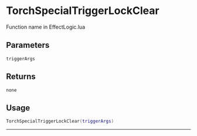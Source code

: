 # TorchSpecialTriggerLockClear
Function name in EffectLogic.lua
## Parameters
`triggerArgs`
## Returns
`none`
## Usage
```lua
TorchSpecialTriggerLockClear(triggerArgs)
```
---
